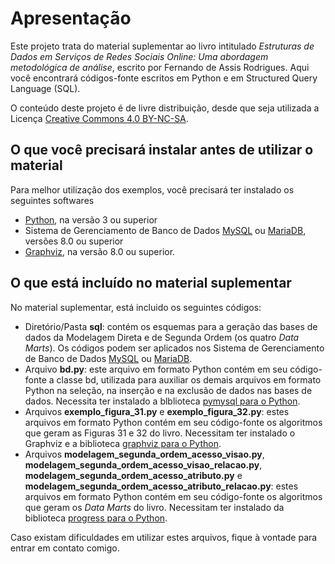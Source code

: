 # Apresentação

Este projeto trata do material suplementar ao livro intitulado *Estruturas de Dados em Serviços de Redes Sociais Online: Uma abordagem metodológica de análise*, escrito por Fernando de Assis Rodrigues.
Aqui você encontrará códigos-fonte escritos em Python e em Structured Query Language (SQL).

O conteúdo deste projeto é de livre distribuição, desde que seja utilizada a Licença [Creative Commons 4.0 BY-NC-SA](https://creativecommons.org/licenses/by-nc-sa/4.0/legalcode).

## O que você precisará instalar antes de utilizar o material

Para melhor utilização dos exemplos, você precisará ter instalado os seguintes softwares
* [Python](https://www.python.org/), na versão 3 ou superior
* Sistema de Gerenciamento de Banco de Dados [MySQL](https://www.mysql.com/) ou [MariaDB](https://mariadb.org/), versões 8.0 ou superior
* [Graphviz](https://graphviz.org/), na versão 8.0 ou superior.

## O que está incluído no material suplementar

No material suplementar, está  incluido os seguintes códigos:
* Diretório/Pasta **sql**: contém os esquemas para a geração das bases de dados da Modelagem Direta e de Segunda Ordem (os quatro *Data Marts*). Os códigos podem ser aplicados nos Sistema de Gerenciamento de Banco de Dados [MySQL](https://www.mysql.com/) ou [MariaDB](https://mariadb.org/).
* Arquivo **bd.py**: este arquivo em formato Python contém em seu código-fonte a classe bd, utilizada para auxiliar  os demais arquivos em formato Python na seleção, na inserção e na exclusão de dados nas bases de dados. Necessita ter instalado a blblioteca [pymysql para o Python](https://pypi.org/project/pymysql/).
* Arquivos **exemplo_figura_31.py** e **exemplo_figura_32.py**: estes arquivos em formato Python contém em seu código-fonte os algoritmos que geram as Figuras 31 e 32 do livro. Necessitam ter instalado o Graphviz e a biblioteca [graphviz para o Python](https://pypi.org/project/graphviz/).
* Arquivos **modelagem_segunda_ordem_acesso_visao.py**, **modelagem_segunda_ordem_acesso_visao_relacao.py**, **modelagem_segunda_ordem_acesso_atributo.py** e **modelagem_segunda_ordem_acesso_atributo_relacao.py**: estes arquivos em formato Python contém em seu código-fonte os algoritmos que geram os *Data Marts* do livro. Necessitam ter instalado da biblioteca [progress para o Python](https://pypi.org/project/progress/).

Caso existam dificuldades em utilizar estes arquivos, fique à vontade para entrar em contato comigo.
